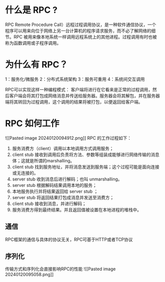 # 什么是 RPC ?
RPC Remote Procedure Call）远程过程调用协议，是一种软件通信协议，一个程序可以用来向位于网络上另一台计算机的程序请求服务，而不必了解网络的细节。RPC 被用来像本地系统一样调用远程系统上的其他进程。过程调用有时也被称为函数调用或子程序调用。

# 为什么有 RPC？
1：服务化/微服务 2：分布式系统架构 3：服务可重用 4：系统间交互调用

RPC可以实现这样一种编程模式：
客户端将进行在它看来是正常的过程调用，然后客户端会将其打包成网络消息并传送给服务器。服务器会将其解包，并在服务器端将其转回为过程调用，这个调用的结果将被打包，以便返回给客户端。

# RPC 如何工作
![[Pasted image 20240120094912.png]]
RPC 的工作过程如下：
1. 服务消费方（client）调用以本地调用方式调用服务；
2. client stub 接收到调用后负责将方法、参数等组装成能够进行网络传输的消息体；这就是所谓的marshalling。
3. client stub 找到服务地址，并将消息发送到服务端；这个过程可能是面向连接或无连接的。
4. server stub 收到消息后进行解码；也叫 unmarshalling。
5. server stub 根据解码结果调用本地的服务；
6. 本地服务执行并将结果返回给 server stub ；
7. server stub 将返回结果打包成消息并发送至消费方；
8. client stub 接收到消息，并进行解码；
9. 服务消费方得到最终结果。并且返回值被设置在本地进程的堆栈中。

## 通信
RPC框架的通信与具体的协议无关，RPC可基于HTTP或者TCP协议

## 序列化
传输方式和序列化会直接影响RPC的性能
![[Pasted image 20240120095058.png]]
